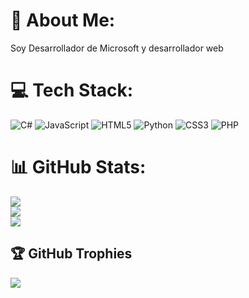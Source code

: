 # 💫 About Me:
Soy Desarrollador de Microsoft y desarrollador web


# 💻 Tech Stack:
![C#](https://img.shields.io/badge/c%23-%23239120.svg?style=for-the-badge&logo=csharp&logoColor=white) ![JavaScript](https://img.shields.io/badge/javascript-%23323330.svg?style=for-the-badge&logo=javascript&logoColor=%23F7DF1E) ![HTML5](https://img.shields.io/badge/html5-%23E34F26.svg?style=for-the-badge&logo=html5&logoColor=white) ![Python](https://img.shields.io/badge/python-3670A0?style=for-the-badge&logo=python&logoColor=ffdd54) ![CSS3](https://img.shields.io/badge/css3-%231572B6.svg?style=for-the-badge&logo=css3&logoColor=white) ![PHP](https://img.shields.io/badge/php-%23777BB4.svg?style=for-the-badge&logo=php&logoColor=white)
# 📊 GitHub Stats:
![](https://github-readme-stats.vercel.app/api?username=johnmartte&theme=radical&hide_border=false&include_all_commits=false&count_private=false)<br/>
![](https://github-readme-streak-stats.herokuapp.com/?user=johnmartte&theme=radical&hide_border=false)<br/>
![](https://github-readme-stats.vercel.app/api/top-langs/?username=johnmartte&theme=radical&hide_border=false&include_all_commits=false&count_private=false&layout=compact)

## 🏆 GitHub Trophies
![](https://github-profile-trophy.vercel.app/?username=johnmartte&theme=radical&no-frame=false&no-bg=true&margin-w=4)

<!-- Proudly created with GPRM ( https://gprm.itsvg.in ) -->
